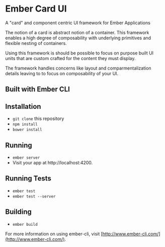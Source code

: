 # Ember Card UI

A "card" and component centric UI framework for Ember Applications

The notion of a card is abstract notion of a container. This framework enables a high degree of composability with underlying primitives and flexible nesting of containers.

Using this framework is should be possible to focus on purpose built UI units that are custom crafted for the content they must display.

The framework handles concerns like layout and comparmentalization details leaving to to focus on composability of your UI.


## Built with Ember CLI

## Installation

* `git clone` this repository
* `npm install`
* `bower install`

## Running

* `ember server`
* Visit your app at http://localhost:4200.

## Running Tests

* `ember test`
* `ember test --server`

## Building

* `ember build`

For more information on using ember-cli, visit [http://www.ember-cli.com/](http://www.ember-cli.com/).
